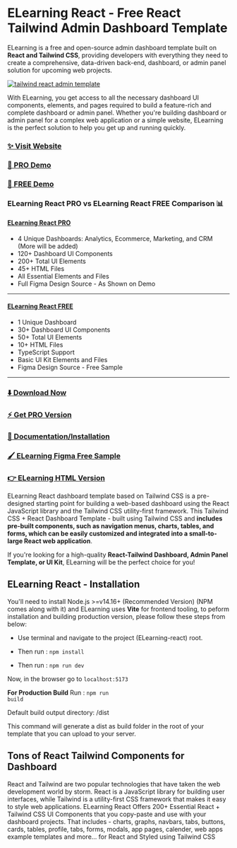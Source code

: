 # ELearning React - Free React Tailwind Admin Dashboard Template

ELearning is a free and open-source admin dashboard template built on **React and Tailwind CSS**, providing developers with everything they need to create a comprehensive, data-driven back-end,
dashboard, or admin panel solution for upcoming web projects.

[![tailwind react admin template](https://ucarecdn.com/d2a6daed-eb9c-4c2f-8a95-4419c450e23a/ELearningreact.jpg)](https://react-demo.ELearning.com/)

With ELearning, you get access to all the necessary dashboard UI components, elements, and pages required to build a feature-rich and complete dashboard or admin panel. Whether you're building dashboard or admin panel for a complex web application or a simple website, ELearning is the perfect solution to help you get up and running quickly.

### [✨ Visit Website](https://ELearning.com/)

### [🚀 PRO Demo](https://react-demo.ELearning.com/)

### [🚀 FREE Demo](https://free-react-demo.ELearning.com/)

### ELearning React PRO vs ELearning React FREE Comparison 📊

#### [ELearning React PRO](https://react-demo.ELearning.com/)

- 4 Unique Dashboards: Analytics, Ecommerce, Marketing, and CRM (More will be added)
- 120+ Dashboard UI Components
- 200+ Total UI Elements
- 45+ HTML Files
- All Essential Elements and Files
- Full Figma Design Source - As Shown on Demo

---

#### [ELearning React FREE](https://free-react-demo.ELearning.com/)

- 1 Unique Dashboard
- 30+ Dashboard UI Components
- 50+ Total UI Elements
- 10+ HTML Files
- TypeScript Support
- Basic UI Kit Elements and Files
- Figma Design Source - Free Sample

---

### [⬇️ Download Now](https://ELearning.com/download)

### [⚡ Get PRO Version](https://ELearning.com/pricing)

### [📄 Documentation/Installation](https://ELearning.com/docs)

### [🖌️ ELearning Figma Free Sample](https://www.figma.com/community/file/1214477970819985778)

### [👉 ELearning HTML Version](https://github.com/ELearning/ELearning-free-tailwind-dashboard-template)

ELearning React dashboard template based on Tailwind CSS is a pre-designed starting point for building a web-based dashboard using the React JavaScript library and the Tailwind CSS utility-first framework. This Tailwind CSS + React Dashboard Template - built using Tailwind CSS and **includes pre-built components, such as navigation menus, charts, tables, and forms, which can be easily customized and integrated into a small-to-large React web application**.

If you're looking for a high-quality **React-Tailwind Dashboard, Admin Panel Template, or UI Kit**, ELearning will be the perfect choice for you!

## ELearning React - Installation

You'll need to install Node.js >=v14.16+ (Recommended Version) (NPM comes along with it) and ELearning uses **Vite** for frontend tooling, to peform installation and building production version, please follow these steps from below:

- Use terminal and navigate to the project (ELearning-react) root.

- Then run : <code>npm install</code>

- Then run : <code>npm run dev</code>

Now, in the browser go to <code>localhost:5173</code>

**For Production Build**
Run : <code>npm run build</code>

Default build output directory: /dist

This command will generate a dist as build folder in the root of your template that you can upload to your server.

## Tons of React Tailwind Components for Dashboard

React and Tailwind are two popular technologies that have taken the web development world by storm. React is a JavaScript library for building user interfaces, while Tailwind is a utility-first CSS framework that makes it easy to style web applications. ELearning React Offers 200+ Essential React + Tailwind CSS UI Components that you copy-paste and use with your dashboard projects. That includes - charts, graphs, navbars, tabs, buttons, cards, tables, profile, tabs, forms, modals, app pages, calender, web apps example templates and more... for React and Styled using Tailwind CSS
